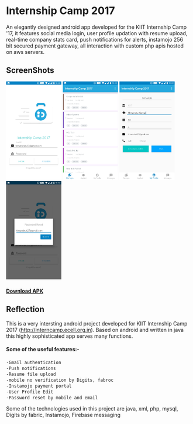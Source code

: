 # Internship Camp 2017

An elegantly designed android app developed for the KIIT Internship Camp '17, it features social media login, user profile updation with resume upload, real-time company stats card, push notifications for alerts, instamojo 256 bit secured payment gateway, all interaction with custom php apis hosted on aws servers.	

## ScreenShots

<img src="ss1.jpg" width=30%> <img src="ss2.jpg" width=30%>
<img src="ss3.jpg" width=30%> <img src="ss4.jpg" width=30%>	

#### [Download APK](icamp17demo.apk)

## Reflection 

This is a very intersting android project developed for KIIT Internship Camp 2017 (http://interncamp.ecell.org.in). Based on android and written in java this highly sophisticated app serves many functions.

#### Some of the useful features:-
	-Gmail authentication
	-Push notifications
	-Resume file upload
	-mobile no verification by Digits, fabroc
	-Instamojo payment portal
	-User Profile Edit
	-Password reset by mobile and email
Some of the technologies used in this project are java, xml, php, mysql, Digits by fabric, Instamojo, Firebase messaging
